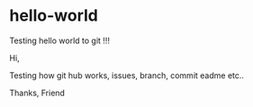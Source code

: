 # hello-world

Testing hello world to git !!!

Hi,

Testing how git hub works, issues, branch, commit eadme etc..

Thanks,
Friend
